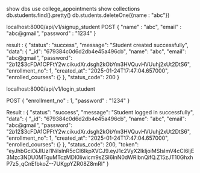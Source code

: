 
show dbs
use college_appointments
show collections
db.students.find().pretty()
db.students.deleteOne({name : "abc"})

localhost:8000/api/v1/signup_student
POST
{
    "name" : "abc",
    "email" : "abc@gmail",
    "password" : "1234"
}

result : 
{
    "status": "success",
    "message": "Student created successfully",
    "data": {
        "_id": "679384c0d6d2db4e45a496cb",
        "name": "abc",
        "email": "abc@gmail",
        "password": "$2b$12$3cFDA1CPFtY2w.cikudXr.dsgh2kObYm3HVQuvHVUuhj2xUt2DtS6",
        "enrollment_no": 1,
        "created_at": "2025-01-24T17:47:04.657000",
        "enrolled_courses": {}
    },
    "status_code": 200
}

localhost:8000/api/v1/login_student
<!-- http://127.0.0.1:8000 -->
POST
{
    "enrollment_no" : 1,
    "password" : "1234"
}

Result : 
{
    "status": "success",
    "message": "Student logged in successfully",
    "data": {
        "_id": "679384c0d6d2db4e45a496cb",
        "name": "abc",
        "email": "abc@gmail",
        "password": "$2b$12$3cFDA1CPFtY2w.cikudXr.dsgh2kObYm3HVQuvHVUuhj2xUt2DtS6",
        "enrollment_no": 1,
        "created_at": "2025-01-24T17:47:04.657000",
        "enrolled_courses": {}
    },
    "status_code": 200,
    "token": "eyJhbGciOiJIUzI1NiIsInR5cCI6IkpXVCJ9.eyJ1c2VyX2lkIjoiMSIsImV4cCI6IjE3Mzc3NDU0MTguMTczMDI0Iiwicm9sZSI6InN0dWRlbnQifQ.Z15zJT10GhxhP7z5_qCnEfbkoZ--7UKgpYZR08Z8mRI"
}